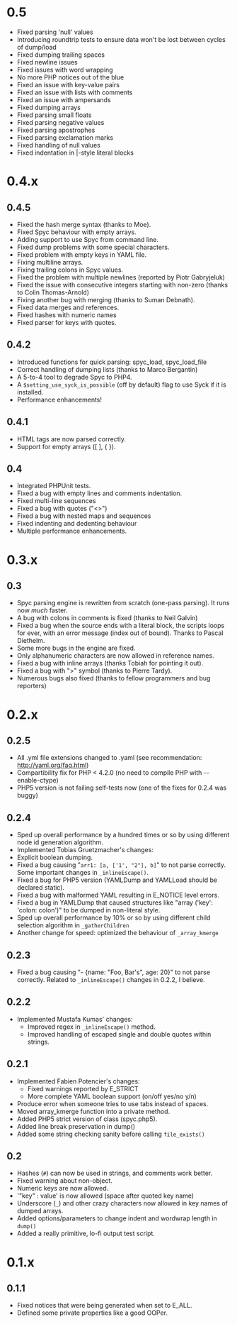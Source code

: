 # 0.5 #

  * Fixed parsing 'null' values
  * Introducing roundtrip tests to ensure data won't be lost between cycles of dump/load
  * Fixed dumping trailing spaces
  * Fixed newline issues
  * Fixed issues with word wrapping
  * No more PHP notices out of the blue
  * Fixed an issue with key-value pairs
  * Fixed an issue with lists with comments
  * Fixed an issue with ampersands
  * Fixed dumping arrays
  * Fixed parsing small floats
  * Fixed parsing negative values
  * Fixed parsing apostrophes
  * Fixed parsing exclamation marks
  * Fixed handling of null values
  * Fixed indentation in |-style literal blocks

# 0.4.x #

## 0.4.5 ##

  * Fixed the hash merge syntax (thanks to Moe).
  * Fixed Spyc behaviour with empty arrays.
  * Adding support to use Spyc from command line.
  * Fixed dump problems with some special characters.
  * Fixed problem with empty keys in YAML file.
  * Fixing multiline arrays.
  * Fixing trailing colons in Spyc values.
  * Fixed the problem with multiple newlines (reported by Piotr Gabryjeluk)
  * Fixed the issue with consecutive integers starting with non-zero (thanks to Colin Thomas-Arnold)
  * Fixing another bug with merging (thanks to Suman Debnath).
  * Fixed data merges and references.
  * Fixed hashes with numeric names
  * Fixed parser for keys with quotes.

## 0.4.2 ##
  * Introduced functions for quick parsing: spyc\_load, spyc\_load\_file
  * Correct handling of dumping lists (thanks to Marco Bergantin)
  * A 5-to-4 tool to degrade Spyc to PHP4.
  * A `$setting_use_syck_is_possible` (off by default) flag to use Syck if it is installed.
  * Performance enhancements!

## 0.4.1 ##
  * HTML tags are now parsed correctly.
  * Support for empty arrays ([ ], { }).

## 0.4 ##
  * Integrated PHPUnit tests.
  * Fixed a bug with empty lines and comments indentation.
  * Fixed multi-line sequences
  * Fixed a bug with quotes ("<>")
  * Fixed a bug with nested maps and sequences
  * Fixed indenting and dedenting behaviour
  * Multiple performance enhancements.

# 0.3.x #

## 0.3 ##
  * Spyc parsing engine is rewritten from scratch (one-pass parsing). It runs now _much_ faster.
  * A bug with colons in comments is fixed (thanks to Neil Galvin)
  * Fixed a bug when the source ends with a literal block, the scripts loops for ever, with an error message (index out of bound). Thanks to Pascal  Diethelm.
  * Some more bugs in the engine are fixed.
  * Only alphanumeric characters are now allowed in reference names.
  * Fixed a bug with inline arrays (thanks Tobiah for pointing it out).
  * Fixed a bug with ">" symbol (thanks to Pierre Tardy).
  * Numerous bugs also fixed (thanks to fellow programmers and bug reporters)

# 0.2.x #

## 0.2.5 ##
  * All .yml file extensions changed to .yaml (see recommendation: http://yaml.org/faq.html)
  * Compartibility fix for PHP < 4.2.0 (no need to compile PHP with --enable-ctype)
  * PHP5 version is not failing self-tests now (one of the fixes for 0.2.4 was buggy)

## 0.2.4 ##
  * Sped up overall performance by a hundred times or so by using different node id generation algorithm.
  * Implemented Tobias Gruetzmacher's changes:
  * Explicit boolean dumping.
  * Fixed a bug causing "`arr1: [a, ['1', "2"], b]`" to not parse correctly. Some important changes in `_inlineEscape()`.
  * Fixed a bug for PHP5 version (YAMLDump and YAMLLoad should be declared static).
  * Fixed a bug with malformed YAML resulting in E\_NOTICE level errors.
  * Fixed a bug in YAMLDump that caused structures like "array ('key': 'colon: colon')" to be dumped in non-literal style.
  * Sped up overall performance by 10% or so by using different child selection algorithm in `_gatherChildren`
  * Another change for speed: optimized the behaviour of `_array_kmerge`

## 0.2.3 ##
  * Fixed a bug causing "- {name: "Foo, Bar's", age: 20}" to not parse correctly.  Related to `_inlineEscape()` changes in 0.2.2, I believe.

## 0.2.2 ##
  * Implemented Mustafa Kumas' changes:
    * Improved regex in `_inlineEscape()` method.
    * Improved handling of escaped single and double quotes within strings.

## 0.2.1 ##
  * Implemented Fabien Potencier's changes:
    * Fixed warnings reported by E\_STRICT
    * More complete YAML boolean support (on/off yes/no y/n)
  * Produce error when someone tries to use tabs instead of spaces.
  * Moved array\_kmerge function into a private method.
  * Added PHP5 strict version of class (spyc.php5).
  * Added line break preservation in dump()
  * Added some string checking sanity before calling `file_exists()`

## 0.2 ##
  * Hashes (`#`) can now be used in strings, and comments work better.
  * Fixed warning about non-object.
  * Numeric keys are now allowed.
  * '"key" : value' is now allowed (space after quoted key name)
  * Underscore (`_`) and other crazy characters now allowed in key names of dumped arrays.
  * Added options/parameters to change indent and wordwrap length in `dump()`
  * Added a really primitive, lo-fi output test script.

# 0.1.x #

## 0.1.1 ##
  * Fixed notices that were being generated when set to E\_ALL.
  * Defined some private properties like a good OOPer.